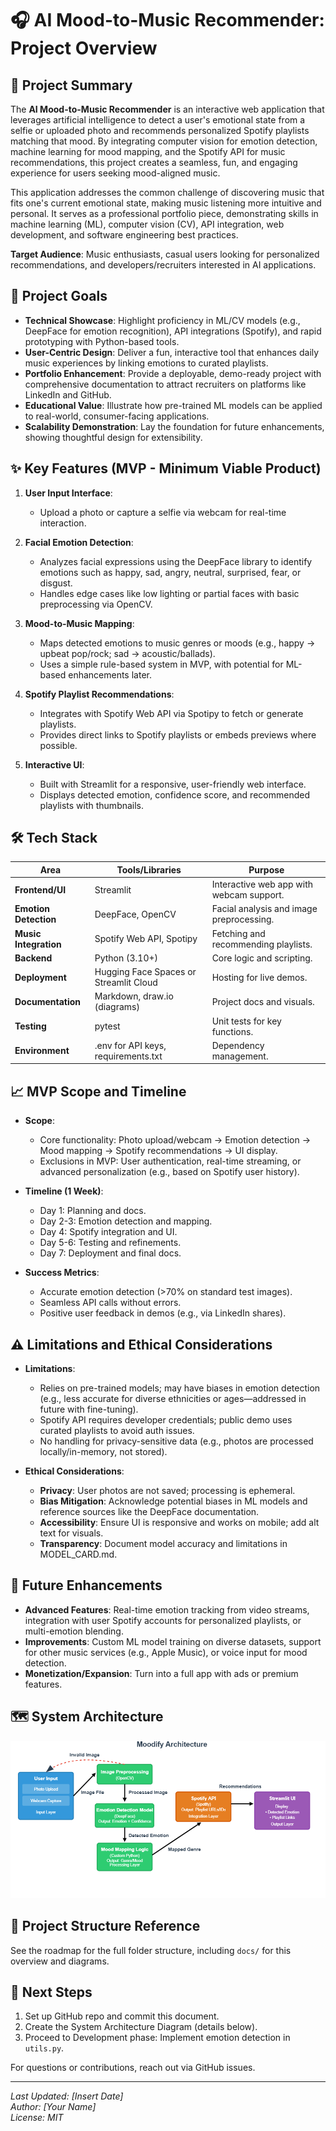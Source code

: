 # 🎧 AI Mood-to-Music Recommender: Project Overview

## 📌 Project Summary

The **AI Mood-to-Music Recommender** is an interactive web application that leverages artificial intelligence to detect a user's emotional state from a selfie or uploaded photo and recommends personalized Spotify playlists matching that mood. By integrating computer vision for emotion detection, machine learning for mood mapping, and the Spotify API for music recommendations, this project creates a seamless, fun, and engaging experience for users seeking mood-aligned music.

This application addresses the common challenge of discovering music that fits one's current emotional state, making music listening more intuitive and personal. It serves as a professional portfolio piece, demonstrating skills in machine learning (ML), computer vision (CV), API integration, web development, and software engineering best practices.

**Target Audience**: Music enthusiasts, casual users looking for personalized recommendations, and developers/recruiters interested in AI applications.

## 🎯 Project Goals

- **Technical Showcase**: Highlight proficiency in ML/CV models (e.g., DeepFace for emotion recognition), API integrations (Spotify), and rapid prototyping with Python-based tools.
- **User-Centric Design**: Deliver a fun, interactive tool that enhances daily music experiences by linking emotions to curated playlists.
- **Portfolio Enhancement**: Provide a deployable, demo-ready project with comprehensive documentation to attract recruiters on platforms like LinkedIn and GitHub.
- **Educational Value**: Illustrate how pre-trained ML models can be applied to real-world, consumer-facing applications.
- **Scalability Demonstration**: Lay the foundation for future enhancements, showing thoughtful design for extensibility.

## ✨ Key Features (MVP - Minimum Viable Product)

1. **User Input Interface**:
   - Upload a photo or capture a selfie via webcam for real-time interaction.

2. **Facial Emotion Detection**:
   - Analyzes facial expressions using the DeepFace library to identify emotions such as happy, sad, angry, neutral, surprised, fear, or disgust.
   - Handles edge cases like low lighting or partial faces with basic preprocessing via OpenCV.

3. **Mood-to-Music Mapping**:
   - Maps detected emotions to music genres or moods (e.g., happy → upbeat pop/rock; sad → acoustic/ballads).
   - Uses a simple rule-based system in MVP, with potential for ML-based enhancements later.

4. **Spotify Playlist Recommendations**:
   - Integrates with Spotify Web API via Spotipy to fetch or generate playlists.
   - Provides direct links to Spotify playlists or embeds previews where possible.

5. **Interactive UI**:
   - Built with Streamlit for a responsive, user-friendly web interface.
   - Displays detected emotion, confidence score, and recommended playlists with thumbnails.

## 🛠️ Tech Stack

| Area                  | Tools/Libraries                          | Purpose |
|-----------------------|------------------------------------------|---------|
| **Frontend/UI**       | Streamlit                                | Interactive web app with webcam support. |
| **Emotion Detection** | DeepFace, OpenCV                         | Facial analysis and image preprocessing. |
| **Music Integration** | Spotify Web API, Spotipy                 | Fetching and recommending playlists. |
| **Backend**           | Python (3.10+)                           | Core logic and scripting. |
| **Deployment**        | Hugging Face Spaces or Streamlit Cloud   | Hosting for live demos. |
| **Documentation**     | Markdown, draw.io (diagrams)             | Project docs and visuals. |
| **Testing**           | pytest                                   | Unit tests for key functions. |
| **Environment**       | .env for API keys, requirements.txt      | Dependency management. |

## 📈 MVP Scope and Timeline

- **Scope**:
  - Core functionality: Photo upload/webcam → Emotion detection → Mood mapping → Spotify recommendations → UI display.
  - Exclusions in MVP: User authentication, real-time streaming, or advanced personalization (e.g., based on Spotify user history).

- **Timeline (1 Week)**:
  - Day 1: Planning and docs.
  - Day 2-3: Emotion detection and mapping.
  - Day 4: Spotify integration and UI.
  - Day 5-6: Testing and refinements.
  - Day 7: Deployment and final docs.

- **Success Metrics**:
  - Accurate emotion detection (>70% on standard test images).
  - Seamless API calls without errors.
  - Positive user feedback in demos (e.g., via LinkedIn shares).

## ⚠️ Limitations and Ethical Considerations

- **Limitations**:
  - Relies on pre-trained models; may have biases in emotion detection (e.g., less accurate for diverse ethnicities or ages—addressed in future with fine-tuning).
  - Spotify API requires developer credentials; public demo uses curated playlists to avoid auth issues.
  - No handling for privacy-sensitive data (e.g., photos are processed locally/in-memory, not stored).

- **Ethical Considerations**:
  - **Privacy**: User photos are not saved; processing is ephemeral.
  - **Bias Mitigation**: Acknowledge potential biases in ML models and reference sources like the DeepFace documentation.
  - **Accessibility**: Ensure UI is responsive and works on mobile; add alt text for visuals.
  - **Transparency**: Document model accuracy and limitations in MODEL_CARD.md.

## 🔮 Future Enhancements

- **Advanced Features**: Real-time emotion tracking from video streams, integration with user Spotify accounts for personalized playlists, or multi-emotion blending.
- **Improvements**: Custom ML model training on diverse datasets, support for other music services (e.g., Apple Music), or voice input for mood detection.
- **Monetization/Expansion**: Turn into a full app with ads or premium features.

## 🗺️ System Architecture

![System Architecture Diagram](docs/architecture.png)

## 📂 Project Structure Reference

See the roadmap for the full folder structure, including `docs/` for this overview and diagrams.

## 🚀 Next Steps

1. Set up GitHub repo and commit this document.
2. Create the System Architecture Diagram (details below).
3. Proceed to Development phase: Implement emotion detection in `utils.py`.

For questions or contributions, reach out via GitHub issues.

---

*Last Updated: [Insert Date]*  
*Author: [Your Name]*  
*License: MIT*